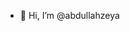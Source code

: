 - 👋 Hi, I’m @abdullahzeya

<!---
abdullahzeya/abdullahzeya is a ✨ special ✨ repository because its `README.md` (this file) appears on your GitHub profile.
You can click the Preview link to take a look at your changes.
--->
